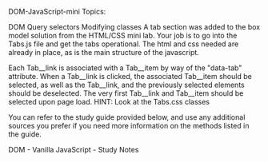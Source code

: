 DOM-JavaScript-mini
Topics:

DOM
Query selectors
Modifying classes
A tab section was added to the box model solution from the HTML/CSS mini lab. Your job is to go into the Tabs.js file and get the tabs operational. The html and css needed are already in place, as is the main structure of the javascript.

Each Tab__link is associated with a Tab__item by way of the "data-tab" attribute. When a Tab__link is clicked, the associated Tab__item should be selected, as well as the Tab__link, and the previously selected elements should be deselected. The very first Tab__link and Tab__item should be selected upon page load. HINT: Look at the Tabs.css classes

You can refer to the study guide provided below, and use any additional sources you prefer if you need more information on the methods listed in the guide.

DOM - Vanilla JavaScript - Study Notes